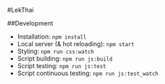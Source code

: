 #LekThai


##Development
* Installation: `npm install`
* Local server (& hot reloading): `npm start`
* Styling: `npm run css:watch`
* Script building: `npm run js:build`
* Script testing: `npm run js:test`
* Script continuous testing: `npm run js:test_watch`


